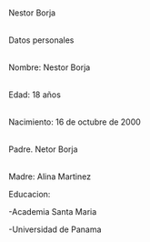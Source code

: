 <br>Nestor  Borja</br>


<br>Datos personales</br>


<br>Nombre: Nestor Borja</br>


<br>Edad: 18 años</br>


<br>Nacimiento: 16 de octubre de 2000</br>


<br>Padre. Netor Borja</br>


<br>Madre: Alina Martinez</br>



Educacion: 

-Academia Santa Maria

-Universidad de Panama
